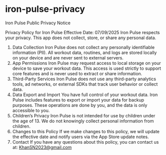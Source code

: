 # iron-pulse-privacy
Iron Pulse Public Privacy Notice


Privacy Policy for Iron Pulse
Effective Date: 07/09/2025
Iron Pulse respects your privacy. This app does not collect, store, or share any personal data.
1. Data Collection Iron Pulse does not collect any personally identifiable information (PII). All workout data, routines, and logs are stored locally on your device and are never sent to external servers.
2. App Permissions Iron Pulse may request access to local storage on your device to save your workout data. This access is used strictly to support core features and is never used to extract or share information.
3. Third-Party Services Iron Pulse does not use any third-party analytics tools, ad networks, or external SDKs that track user behavior or collect data.
4. Data Export and Import You have full control of your workout data. Iron Pulse includes features to export or import your data for backup purposes. These operations are done by you, and the data is only accessible to you.
5. Children’s Privacy Iron Pulse is not intended for use by children under the age of 13. We do not knowingly collect personal information from children.
6. Changes to this Policy If we make changes to this policy, we will update the effective date and notify users via the App Store update notes.
7. Contact If you have any questions about this policy, you can contact us at: KhanSN2023@gmail.com

